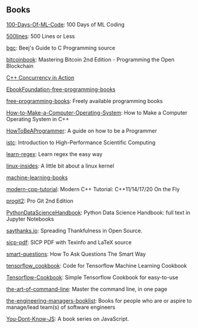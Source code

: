 ## Books
[100-Days-Of-ML-Code](https://github.com/Avik-Jain/100-Days-Of-ML-Code): 100 Days of ML Coding

[500lines](https://github.com/aosabook/500lines): 500 Lines or Less

[bgc](https://github.com/beejjorgensen/bgc): Beej's Guide to C Programming source

[bitcoinbook](https://github.com/bitcoinbook/bitcoinbook): Mastering Bitcoin 2nd Edition - Programming the Open Blockchain

[C++ Concurrency in Action](https://www.manning.com/books/c-plus-plus-concurrency-in-action)

[EbookFoundation-free-programming-books](https://github.com/aluismoya/EbookFoundation-free-programming-books)

[free-programming-books](https://github.com/EbookFoundation/free-programming-books): Freely available programming books

[How-to-Make-a-Computer-Operating-System](https://github.com/SamyPesse/How-to-Make-a-Computer-Operating-System): How to Make a Computer Operating System in C++

[HowToBeAProgrammer](https://github.com/braydie/HowToBeAProgrammer): A guide on how to be a Programmer

[istc](https://pages.tacc.utexas.edu/~eijkhout/istc/istc.html): Introduction to High-Performance Scientific Computing

[learn-regex](https://github.com/ziishaned/learn-regex): Learn regex the easy way

[linux-insides](https://github.com/0xAX/linux-insides): A little bit about a linux kernel

[machine-learning-books](https://github.com/dwelcaslu/machine-learning-books)

[modern-cpp-tutorial](https://github.com/changkun/modern-cpp-tutorial): Modern C++ Tutorial: C++11/14/17/20 On the Fly

[progit2](https://github.com/progit/progit2): Pro Git 2nd Edition

[PythonDataScienceHandbook](https://github.com/jakevdp/PythonDataScienceHandbook): Python Data Science Handbook: full text in Jupyter Notebooks

[saythanks.io](https://github.com/BlitzKraft/saythanks.io): Spreading Thankfulness in Open Source.

[sicp-pdf](https://github.com/sarabander/sicp-pdf): SICP PDF with Texinfo and LaTeX source

[smart-questions](http://catb.org/~esr/faqs/smart-questions.html): How To Ask Questions The Smart Way

[tensorflow_cookbook](https://github.com/nfmcclure/tensorflow_cookbook): Code for Tensorflow Machine Learning Cookbook

[Tensorflow-Cookbook](https://github.com/taki0112/Tensorflow-Cookbook): Simple Tensorflow Cookbook for easy-to-use

[the-art-of-command-line](https://github.com/jlevy/the-art-of-command-line): Master the command line, in one page

[the-engineering-managers-booklist](https://github.com/jesselpalmer/the-engineering-managers-booklist): Books for people who are or aspire to manage/lead team(s) of software engineers

[You-Dont-Know-JS](https://github.com/getify/You-Dont-Know-JS): A book series on JavaScript.
